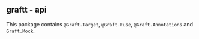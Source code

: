 ## graftt - api

This package contains `@Graft.Target`, `@Graft.Fuse`, `@Graft.Annotations` and `Graft.Mock`.
